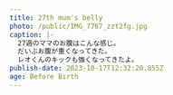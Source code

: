 ```yaml
---
title: 27th mum's belly
photo: /public/IMG_7767_zzt2fg.jpg
caption: |-
  27週のママのお腹はこんな感じ。
  だいぶお腹が重くなってきた。
  レオくんのキックも強くなってきたよ。
publish-date: 2023-10-17T12:32:20.855Z
age: Before Birth
---
```

